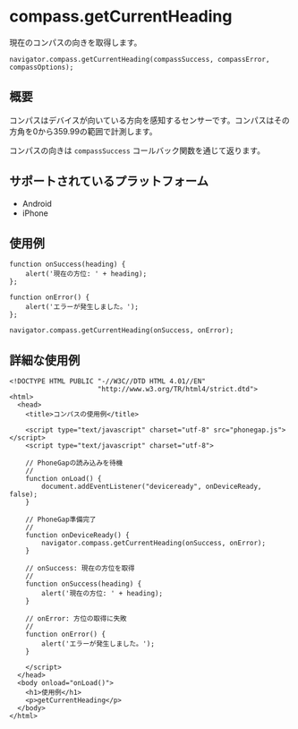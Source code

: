 compass.getCurrentHeading
=========================

現在のコンパスの向きを取得します。

    navigator.compass.getCurrentHeading(compassSuccess, compassError, compassOptions);

概要
-----------

コンパスはデバイスが向いている方向を感知するセンサーです。コンパスはその方角を0から359.99の範囲で計測します。

コンパスの向きは `compassSuccess` コールバック関数を通じて返ります。

サポートされているプラットフォーム
-------------------

- Android
- iPhone

使用例
-------------

    function onSuccess(heading) {
        alert('現在の方位: ' + heading);
    };

    function onError() {
        alert('エラーが発生しました。');
    };

    navigator.compass.getCurrentHeading(onSuccess, onError);

詳細な使用例
------------

    <!DOCTYPE HTML PUBLIC "-//W3C//DTD HTML 4.01//EN"
                          "http://www.w3.org/TR/html4/strict.dtd">
    <html>
      <head>
        <title>コンパスの使用例</title>

        <script type="text/javascript" charset="utf-8" src="phonegap.js"></script>
        <script type="text/javascript" charset="utf-8">

        // PhoneGapの読み込みを待機
        //
        function onLoad() {
            document.addEventListener("deviceready", onDeviceReady, false);
        }

        // PhoneGap準備完了
        //
        function onDeviceReady() {
            navigator.compass.getCurrentHeading(onSuccess, onError);
        }
    
        // onSuccess: 現在の方位を取得
        //
        function onSuccess(heading) {
            alert('現在の方位: ' + heading);
        }
    
        // onError: 方位の取得に失敗
        //
        function onError() {
            alert('エラーが発生しました。');
        }

        </script>
      </head>
      <body onload="onLoad()">
        <h1>使用例</h1>
        <p>getCurrentHeading</p>
      </body>
    </html>
    